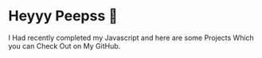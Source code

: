# Heyyy Peepss 👋
I Had recently completed my Javascript and here are some Projects Which you can Check Out on My GitHub.